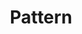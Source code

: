 ---
title: Pattern
image: image.png
filter: filter-patterns

content:
    items:
        - '@taxonomy.function': pattern_1D
        - '@taxonomy.function': pattern_2D
        - '@taxonomy.function': pattern_3D
    order:
        by: date
        dir: desc
    limit: 12
    pagination: true

form:
    name: filter-patterns
    id: items-filter
    fields:
        -
            name: pattern_type
            label: Type
            type: select
            id: pattern_type
            options:
                'all': '- All -'
                '1D':  '1D | Linear'
                '2D':  '2D | Planar'
                '3D':  '3D | Spatial'

        -
            name: pattern_segsize
            label: Parts
            type: select
            id: pattern_segsize
            options:
                'all': '- All -'
                '1':   '1 per segment'
                '2':   '2 per segment'
                '3':   '3 per segment'
                '4':   '4 per segment'
                '5':   '5 per segment'
                '6':   '6 per segment'
                '7':   '7 per segment'
                '8':   '8 per segment'
                '_9up': 'more parts'

    buttons:
        submit:
            value: Filter
    process:
        redirect: >-
            /techs/pattern/{% 
                set pattern_segsize = form.value.pattern_segsize                                    %}{%
                set pattern_segsize = pattern_segsize|slice(0,3) == 'all' ? 'all' : pattern_segsize %}{%
                set pattern_type    = form.value.pattern_type                                       %}{%
                if pattern_type == 'all'                                                            %}{%
                    if pattern_segsize != 'all'                                                     %}{%
                        set filter = 'pattern_segsize:' ~ pattern_segsize                           %}{%
                    endif                                                                           %}{%
                else                                                                                %}{%
                    if pattern_segsize != 'all'                                                     %}{%
                        set filter = 'pattern_' ~ pattern_type ~ '_segsize:' ~ pattern_segsize      %}{%
                    else                                                                            %}{%
                        set filter = 'function:pattern_' ~ pattern_type                             %}{%
                    endif                                                                           %}{%
                endif                                                                               %}{{ filter }}
---